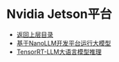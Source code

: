 # Nvidia Jetson平台

* [返回上层目录](../matrix-acceleration-algorithm.md)
* [基于NanoLLM开发平台运行大模型](nano-llm-infer/nano-llm-infer.md)
* [TensorRT-LLM大语言模型推理](tensor-rt-llm-infer/tensor-rt-llm-infer.md)

